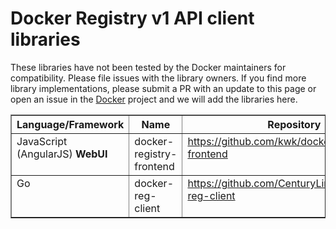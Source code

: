 <!--[metadata]>
+++
draft = true
title = "Registry API v1 client libraries"
description = "Various client libraries available to use with the Docker registry API"
keywords = ["API, Docker, index, registry, REST, documentation, clients, C#, Erlang, Go, Groovy, Java, JavaScript, Perl, PHP, Python, Ruby, Rust,  Scala"]
[menu.engine]
parent="smn_registry_ref"
+++
<![end-metadata]-->

# Docker Registry v1 API client libraries

These libraries have not been tested by the Docker maintainers for
compatibility. Please file issues with the library owners. If you find
more library implementations, please submit a PR with an update to this page
or open an issue in the [Docker](https://github.com/docker/docker/issues) 
project and we will add the libraries here.


<table border="1" class="docutils">
  <colgroup>
    <col width="24%">
    <col width="17%">
    <col width="48%">
    <col width="11%">
  </colgroup>
  <thead valign="bottom">
    <tr><th class="head">Language/Framework</th>
      <th class="head">Name</th>
      <th class="head">Repository</th>
      <th class="head">Status</th>
    </tr>
  </thead>
  <tbody valign = "top">
    <tr>
      <td>JavaScript (AngularJS) <strong>WebUI</strong></td>
      <td>docker-registry-frontend</td>
      <td><a class="reference external" href="https://github.com/kwk/docker-registry-frontend">https://github.com/kwk/docker-registry-frontend</a></td>
      <td>Active</td>
    </tr>
    <tr>
      <td>Go</td>
      <td>docker-reg-client</td>
      <td><a class="reference external" href="https://github.com/CenturyLinkLabs/docker-reg-client">https://github.com/CenturyLinkLabs/docker-reg-client</a></td>
      <td>Active</td>
    </tr>
  </tbody>
</table>
